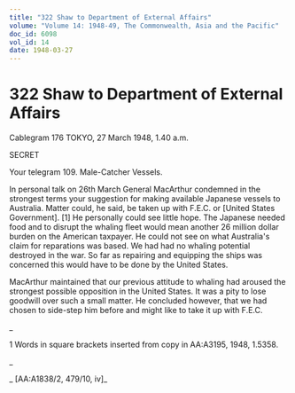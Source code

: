 ```yaml
---
title: "322 Shaw to Department of External Affairs"
volume: "Volume 14: 1948-49, The Commonwealth, Asia and the Pacific"
doc_id: 6098
vol_id: 14
date: 1948-03-27
---
```


# 322 Shaw to Department of External Affairs

Cablegram 176 TOKYO, 27 March 1948, 1.40 a.m.

SECRET

Your telegram 109. Male-Catcher Vessels.

In personal talk on 26th March General MacArthur condemned in the strongest terms your suggestion for making available Japanese vessels to Australia. Matter could, he said, be taken up with F.E.C. or [United States Government]. [1] He personally could see little hope. The Japanese needed food and to disrupt the whaling fleet would mean another 26 million dollar burden on the American taxpayer. He could not see on what Australia's claim for reparations was based. We had had no whaling potential destroyed in the war. So far as repairing and equipping the ships was concerned this would have to be done by the United States.

MacArthur maintained that our previous attitude to whaling had aroused the strongest possible opposition in the United States. It was a pity to lose goodwill over such a small matter. He concluded however, that we had chosen to side-step him before and might like to take it up with F.E.C.

_

1 Words in square brackets inserted from copy in AA:A3195, 1948, 1.5358.

_

_ [AA:A1838/2, 479/10, iv]_
